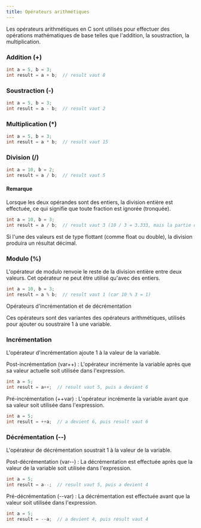 ```yaml
---
title: Opérateurs arithmétiques
---
```


Les opérateurs arithmétiques en C sont utilisés pour effectuer des opérations mathématiques de base telles que l'addition, la soustraction, la multiplication.

### Addition (+)

```C
int a = 5, b = 3;
int result = a + b;  // result vaut 8
```

### Soustraction (-)

```C
int a = 5, b = 3;
int result = a - b;  // result vaut 2
```

### Multiplication (*)

```C
int a = 5, b = 3;
int result = a * b;  // result vaut 15
```

### Division (/)

```C
int a = 10, b = 2;
int result = a / b;  // result vaut 5
```

#### Remarque

Lorsque les deux opérandes sont des entiers, la division entière est effectuée, ce qui signifie que toute fraction est ignorée (tronquée).

```C
int a = 10, b = 3;
int result = a / b;  // result vaut 3 (10 / 3 = 3.333, mais la partie décimale est ignorée)
```

Si l'une des valeurs est de type flottant (comme float ou double), la division produira un résultat décimal.

### Modulo (%)

L'opérateur de modulo renvoie le reste de la division entière entre deux valeurs. Cet opérateur ne peut être utilisé qu'avec des entiers.

```C
int a = 10, b = 3;
int result = a % b;  // result vaut 1 (car 10 % 3 = 1)
```

Opérateurs d'incrémentation et de décrémentation

Ces opérateurs sont des variantes des opérateurs arithmétiques, utilisés pour ajouter ou soustraire 1 à une variable.

### Incrémentation

L'opérateur d'incrémentation ajoute 1 à la valeur de la variable.

Post-incrémentation (var++) : L'opérateur incrémente la variable après que sa valeur actuelle soit utilisée dans l'expression.

```C
int a = 5;
int result = a++;  // result vaut 5, puis a devient 6
```

Pré-incrémentation (++var) : L'opérateur incrémente la variable avant que sa valeur soit utilisée dans l'expression.

```C
int a = 5;
int result = ++a;  // a devient 6, puis result vaut 6
```

### Décrémentation (--)

L'opérateur de décrémentation soustrait 1 à la valeur de la variable.

Post-décrémentation (var--) : La décrémentation est effectuée après que la valeur de la variable soit utilisée dans l'expression.

```C
int a = 5;
int result = a--;  // result vaut 5, puis a devient 4
```

Pré-décrémentation (--var) : La décrémentation est effectuée avant que la valeur soit utilisée dans l'expression.

```C
int a = 5;
int result = --a;  // a devient 4, puis result vaut 4
```
